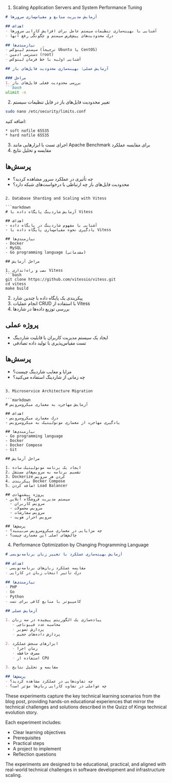 
1. Scaling Application Servers and System Performance Tuning

```markdown
# آزمایش مدیریت منابع و مقیاس‌سازی سرورها

## اهداف
- آشنایی با بهینه‌سازی تنظیمات سیستم عامل برای افزایش کارایی سرورها
- درک محدودیت‌های پیش‌فرض سیستم و چگونگی رفع آنها

## نیازمندی‌ها
- سیستم لینوکس (ترجیحاً Ubuntu یا CentOS)
- دسترسی ادمین (root)
- آشنایی اولیه با خط فرمان لینوکس

## آزمایش عملی: بهینه‌سازی محدودیت فایل‌های باز

### مراحل
1. بررسی محدودیت فعلی فایل‌های باز
```bash
ulimit -n
```

2. تغییر محدودیت فایل‌های باز در فایل تنظیمات سیستم
```bash
sudo nano /etc/security/limits.conf
```
اضافه کنید:
```
* soft nofile 65535
* hard nofile 65535
```

3. اجرای تست با ابزارهایی مانند Apache Benchmark برای مقایسه عملکرد
4. مقایسه و تحلیل نتایج

## پرسش‌ها
- چه تأثیری در عملکرد سرور مشاهده کردید؟
- محدودیت فایل‌های باز چه ارتباطی با درخواست‌های شبکه دارد؟
```

2. Database Sharding and Scaling with Vitess

```markdown
# آزمایش شاردینگ پایگاه داده با Vitess

## اهداف
- آشنایی با مفهوم شاردینگ در پایگاه داده
- یادگیری نحوه مقیاس‌سازی پایگاه داده با Vitess

## نیازمندی‌ها
- Docker
- MySQL
- Go programming language (مقدماتی)

## مراحل آزمایش

1. نصب و راه‌اندازی Vitess
```bash
git clone https://github.com/vitessio/vitess.git
cd vitess
make build
```

2. پیکربندی یک پایگاه داده با چندین شارد
3. انجام عملیات CRUD با استفاده از Vitess
4. بررسی توزیع داده‌ها در شاردها

## پروژه عملی
- ایجاد یک سیستم مدیریت کاربران با قابلیت شاردینگ
- تست مقیاس‌پذیری با تولید داده تصادفی

## پرسش‌ها
- مزایا و معایب شاردینگ چیست؟
- چه زمانی از شاردینگ استفاده می‌کنید؟
```

3. Microservice Architecture Migration

```markdown
# آزمایش مهاجرت به معماری میکروسرویس

## اهداف
- درک معماری میکروسرویس
- یادگیری مهاجرت از معماری مونولیتیک به میکروسرویس

## نیازمندی‌ها
- Go programming language
- Docker
- Docker Compose
- Git

## مراحل آزمایش

1. ایجاد یک برنامه مونولیتیک ساده
2. تقسیم برنامه به سرویس‌های مستقل
3. Dockerize کردن هر سرویس
4. پیکربندی Docker Compose
5. اضافه کردن Load Balancer

## پروژه پیشنهادی
- سیستم مدیریت فروشگاه آنلاین
  - سرویس کاربران
  - سرویس محصولات
  - سرویس سفارشات
  - سرویس احراز هویت

## پرسش‌ها
- چه مزایایی در معماری میکروسرویس می‌بینید؟
- چالش‌های اصلی این معماری چیست؟
```

4. Performance Optimization by Changing Programming Language

```markdown
# آزمایش بهینه‌سازی عملکرد با تغییر زبان برنامه‌نویسی

## اهداف
- مقایسه عملکرد زبان‌های برنامه‌نویسی
- درک تأثیر انتخاب زبان در کارایی

## نیازمندی‌ها
- PHP
- Go
- Python
- کامپیوتر با منابع کافی برای تست

## آزمایش عملی

1. پیاده‌سازی یک الگوریتم پیچیده در سه زبان
   - محاسبه عدد فیبوناچی
   - پردازش تصویر
   - پردازش داده‌های حجیم

2. ابزارهای سنجش عملکرد
   - زمان اجرا
   - مصرف حافظه
   - استفاده از CPU

3. مقایسه و تحلیل نتایج

## پرسش‌ها
- چه تفاوت‌هایی در عملکرد مشاهده کردید؟
- چه عواملی در تفاوت کارایی زبان‌ها مؤثر است؟
```

These experiments capture the key technical learning scenarios from the blog post, providing hands-on educational experiences that mirror the technical challenges and solutions described in the Quizz of Kings technical evolution story.

Each experiment includes:
- Clear learning objectives
- Prerequisites
- Practical steps
- A project to implement
- Reflection questions

The experiments are designed to be educational, practical, and aligned with real-world technical challenges in software development and infrastructure scaling.